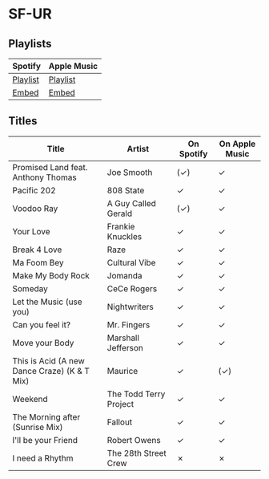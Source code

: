 # SF-UR

## Playlists

| Spotify                                                                 | Apple Music                                                                                 |
| ----------------------------------------------------------------------- | ------------------------------------------------------------------------------------------- |
| [Playlist](https://open.spotify.com/playlist/5PnixK1xU6OcuZfGDR6US4)    | [Playlist](https://itunes.apple.com/de/playlist/pl.c4f19686b2e9436087e5c221d1b4e242)        |
| [Embed](https://open.spotify.com/embed/playlist/5PnixK1xU6OcuZfGDR6US4) | [Embed](https://tools.applemusic.com/embed/v1/playlist/pl.c4f19686b2e9436087e5c221d1b4e242) |

## Titles

| Title                                        | Artist                 | On Spotify | On Apple Music |
| -------------------------------------------- | ---------------------- | ---------- | -------------- |
| Promised Land feat. Anthony Thomas           | Joe Smooth             | (✓)        | ✓              |
| Pacific 202                                  | 808 State              | ✓          | ✓              |
| Voodoo Ray                                   | A Guy Called Gerald    | (✓)        | ✓              |
| Your Love                                    | Frankie Knuckles       | ✓          | ✓              |
| Break 4 Love                                 | Raze                   | ✓          | ✓              |
| Ma Foom Bey                                  | Cultural Vibe          | ✓          | ✓              |
| Make My Body Rock                            | Jomanda                | ✓          | ✓              |
| Someday                                      | CeCe Rogers            | ✓          | ✓              |
| Let the Music (use you)                      | Nightwriters           | ✓          | ✓              |
| Can you feel it?                             | Mr. Fingers            | ✓          | ✓              |
| Move your Body                               | Marshall Jefferson     | ✓          | ✓              |
| This is Acid (A new Dance Craze) (K & T Mix) | Maurice                | ✓          | (✓)            |
| Weekend                                      | The Todd Terry Project | ✓          | ✓              |
| The Morning after (Sunrise Mix)              | Fallout                | ✓          | ✓              |
| I'll be your Friend                          | Robert Owens           | ✓          | ✓              |
| I need a Rhythm                              | The 28th Street Crew   | ✗          | ✗              |
